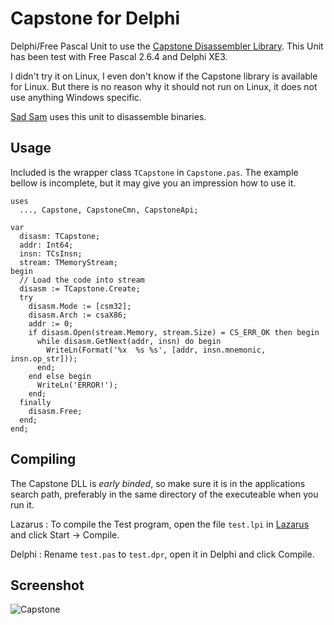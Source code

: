 # Capstone for Delphi

Delphi/Free Pascal Unit to use the [Capstone Disassembler Library](http://www.capstone-engine.org/).
This Unit has been test with Free Pascal 2.6.4 and Delphi XE3.

I didn't try it on Linux, I even don't know if the Capstone library is available for Linux.
But there is no reason why it should not run on Linux, it does not use anything Windows specific.

[Sad Sam](https://0x2a.wtf/projects/sad) uses this unit to disassemble binaries.

## Usage

Included is the wrapper class `TCapstone` in `Capstone.pas`. The example bellow 
is incomplete, but it may give you an impression how to use it.

    uses
      ..., Capstone, CapstoneCmn, CapstoneApi;
      
    var 
      disasm: TCapstone;
      addr: Int64;
      insn: TCsInsn;
      stream: TMemoryStream;
    begin
      // Load the code into stream
      disasm := TCapstone.Create;
      try
        disasm.Mode := [csm32];
        disasm.Arch := csaX86;
        addr := 0;
        if disasm.Open(stream.Memory, stream.Size) = CS_ERR_OK then begin
          while disasm.GetNext(addr, insn) do begin
            WriteLn(Format('%x  %s %s', [addr, insn.mnemonic, insn.op_str]));
          end;
        end else begin
          WriteLn('ERROR!');
        end;
      finally
        disasm.Free;
      end;
    end;

## Compiling

The Capstone DLL is *early binded*, so make sure it is in the applications 
search path, preferably in the same directory of the executeable when you run it.

Lazarus
: To compile the Test program, open the file `test.lpi` in [Lazarus](http://www.lazarus-ide.org/) and click Start -> Compile.

Delphi
: Rename `test.pas` to `test.dpr`, open it in Delphi and click Compile.

## Screenshot

![Capstone](http://0x2a.wtf/content/projects/capstone.png "Capstone test program output")

